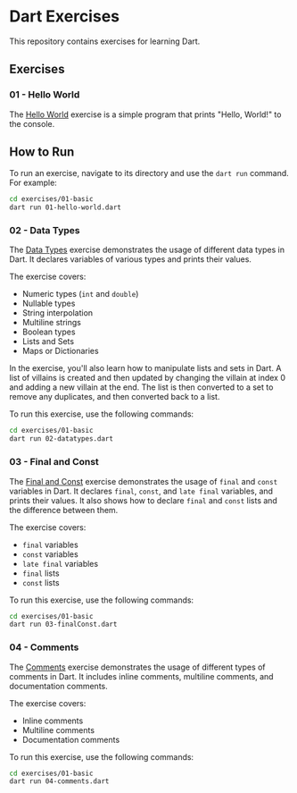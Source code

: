 # Dart Exercises

This repository contains exercises for learning Dart.

## Exercises

### 01 - Hello World

The [Hello World](exercises/01-basic/01-hello-world.dart) exercise is a simple program that prints "Hello, World!" to the console.

## How to Run

To run an exercise, navigate to its directory and use the `dart run` command. For example:

```sh
cd exercises/01-basic
dart run 01-hello-world.dart
```

### 02 - Data Types

The [Data Types](exercises/01-basic/02-datatypes.dart) exercise demonstrates the usage of different data types in Dart. It declares variables of various types and prints their values.

The exercise covers:

- Numeric types (`int` and `double`)
- Nullable types
- String interpolation
- Multiline strings
- Boolean types
- Lists and Sets
- Maps or Dictionaries

In the exercise, you'll also learn how to manipulate lists and sets in Dart. A list of villains is created and then updated by changing the villain at index 0 and adding a new villain at the end. The list is then converted to a set to remove any duplicates, and then converted back to a list.

To run this exercise, use the following commands:

```sh
cd exercises/01-basic
dart run 02-datatypes.dart
```

### 03 - Final and Const

The [Final and Const](exercises/01-basic/03-finalConst.dart) exercise demonstrates the usage of `final` and `const` variables in Dart. It declares `final`, `const`, and `late final` variables, and prints their values. It also shows how to declare `final` and `const` lists and the difference between them.

The exercise covers:

- `final` variables
- `const` variables
- `late final` variables
- `final` lists
- `const` lists

To run this exercise, use the following commands:

```sh
cd exercises/01-basic
dart run 03-finalConst.dart
```

### 04 - Comments

The [Comments](exercises/01-basic/04-comments.dart) exercise demonstrates the usage of different types of comments in Dart. It includes inline comments, multiline comments, and documentation comments.

The exercise covers:

- Inline comments
- Multiline comments
- Documentation comments

To run this exercise, use the following commands:

```sh
cd exercises/01-basic
dart run 04-comments.dart
```
